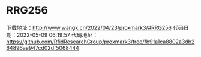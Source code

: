 # RRG256
下载地址：http://www.wangk.cn/2022/04/23/proxmark3/#RRG256
代码日期：2022-05-09 06:19:57
代码地址：https://github.com/RfidResearchGroup/proxmark3/tree/fb91a1ca8802a3db264896ae947cd02df5068444
